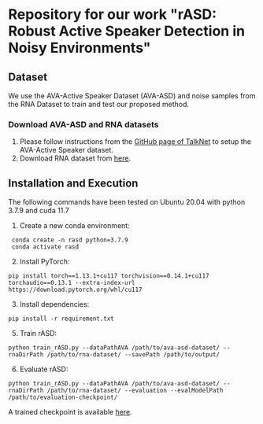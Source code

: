 # Repository for our work "rASD: Robust Active Speaker Detection in Noisy Environments"

## Dataset

We use the AVA-Active Speaker Dataset (AVA-ASD) and noise samples from the RNA Dataset to train and test our proposed method. 

### Download AVA-ASD and RNA datasets

1. Please follow instructions from the [GitHub page of TalkNet](https://github.com/TaoRuijie/TalkNet-ASD#data-preparation) to setup the AVA-Active Speaker dataset.
2. Download RNA dataset from [here](https://drive.google.com/file/d/13QKFeUV0cWMfSCR3H0F6qFh37PEBnEij/view?usp=sharing).

## Installation and Execution

The following commands have been tested on Ubuntu 20.04 with python 3.7.9 and cuda 11.7

1. Create a new conda environment:
```
 conda create -n rasd python=3.7.9
 conda activate rasd
 ```
2. Install PyTorch:
```
pip install torch==1.13.1+cu117 torchvision==0.14.1+cu117 torchaudio==0.13.1 --extra-index-url https://download.pytorch.org/whl/cu117
```
3. Install dependencies:
```
pip install -r requirement.txt
```
5. Train rASD:
```
python train_rASD.py --dataPathAVA /path/to/ava-asd-dataset/ --rnaDirPath /path/to/rna-dataset/ --savePath /path/to/output/ 
```
6. Evaluate rASD:
```
python train_rASD.py --dataPathAVA /path/to/ava-asd-dataset/ --rnaDirPath /path/to/rna-dataset/ --evaluation --evalModelPath /path/to/evaluation-checkpoint/
```
A trained checkpoint is available [here](https://drive.google.com/file/d/1TOdZnQhS6DgvulZhdOdo_UAt3ccrtN_g/view?usp=sharing).
